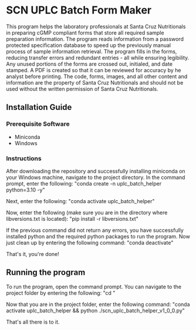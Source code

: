 # SCN UPLC Batch Form Maker
This program helps the laboratory professionals at Santa Cruz Nutritionals in preparing cGMP compliant forms that store all required sample preparation information. The program reads information from a password protected specification database to speed up the previously manual process of sample information retrieval. The program fills in the forms, reducing transfer errors and redundant entries - all while ensuring legibility. Any unused portions of the forms are crossed out, initialed, and date stamped. A PDF is created so that it can be reviewed for accuracy by he analyst before printing. The code, forms, images, and all other content and information are the property of Santa Cruz Nutritionals and should not be used without the written permission of Santa Cruz Nutritionals.

## Installation Guide
### Prerequisite Software
<ul>
<li>Miniconda</li>
<li>Windows</li>
</ul>

### Instructions
After downloading the repository and successfully installing miniconda on your Windows machine, navigate to the project directory. In the command prompt, enter the following: 
"conda create -n uplc_batch_helper python=3.10 -y" 

Next, enter the following:
"conda activate uplc_batch_helper"

Now, enter the following (make sure you are in the directory where libversions.txt is located):
"pip install -r libversions.txt"

If the previous command did not return any errors, you have successfully installed python and the required python packages to run the program. Now just clean up by entering the following command:
"conda deactivate"

That's it, you're done!

## Running the program
To run the program, open the command prompt. You can navigate to the project folder by entering the following:
"cd <PATH TO PROJECT FOLDER>"

Now that you are in the project folder, enter the following command:
"conda activate uplc_batch_helper && python ./scn_uplc_batch_helper_v1_0_0.py"

That's all there is to it.
